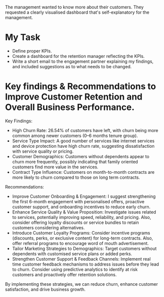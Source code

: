 The management wanted to know more about their customers. They requested a clearly visualised dashboard that's self-explanatory for the management.

# My Task
* Define proper KPIs.
* Create a dashboard for the retention manager reflecting the KPIs.
* Write a short email to the engagement partner explaining my findings, and included suggestions as to what needs to be changed.


# Key findings & Recommendations to Improve Customer Retention and Overall Business Performance.

Key Findings:

* High Churn Rate: 26.54% of customers have left, with churn being more common among newer customers (0–6 months tenure group).
* Service Type Impact: A good number of services like internet services and device protection have high churn rate, suggesting dissatisfaction with service quality or pricing.
* Customer Demographics: Customers without dependents appear to churn more frequently, possibly indicating that family oriented customers find more value in the services.
* Contract Type Influence: Customers on month-to-month contracts are more likely to churn compared to those on long term contracts.

Recommendations:

* Improve Customer Onboarding & Engagement: I suggest strengthening the first 6-month engagement with personalised offers, proactive customer support, and onboarding incentives to reduce early churn.
* Enhance Service Quality & Value Proposition: Investigate issues related to services, potentially improving speed, reliability, and pricing. Also, consider offering loyalty discounts or service bundles to retain customers considering alternatives.
* Introduce Customer Loyalty Programs: Consider incentive programs (discounts, perks, or exclusive content) for long-term contracts. Also, offer referral programs to encourage word of mouth advertisement.
* Tailor Marketing Strategies to Demographics: Target customers without dependents with customised service plans or added perks.
* Strengthen Customer Support & Feedback Channels: Implement real time customer feedback mechanisms to address issues before they lead to churn. Consider using predictive analytics to identify at risk customers and proactively offer retention solutions.

By implementing these strategies, we can reduce churn, enhance customer satisfaction, and drive business growth.
